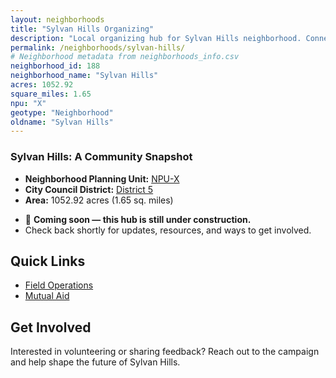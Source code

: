 ```yaml
---
layout: neighborhoods
title: "Sylvan Hills Organizing"
description: "Local organizing hub for Sylvan Hills neighborhood. Connect with field operations, mutual aid, and community organizing efforts."
permalink: /neighborhoods/sylvan-hills/
# Neighborhood metadata from neighborhoods_info.csv
neighborhood_id: 188
neighborhood_name: "Sylvan Hills"
acres: 1052.92
square_miles: 1.65
npu: "X"
geotype: "Neighborhood"
oldname: "Sylvan Hills"
---
```


### **Sylvan Hills: A Community Snapshot**

  * **Neighborhood Planning Unit:** [NPU-X](https://www.atlantaga.gov/government/departments/city-planning/neighborhood-planning-units/neighborhood-and-npu-contacts)
  * **City Council District:** [District 5](https://citycouncil.atlantaga.gov/council-members/antonio-lewis)
  * **Area:** 1052.92 acres (1.65 sq. miles)

- 🚧 **Coming soon — this hub is still under construction.**
- Check back shortly for updates, resources, and ways to get involved.

## Quick Links

- [Field Operations](./field-ops/)
- [Mutual Aid](./mutual-aid/)

## Get Involved

Interested in volunteering or sharing feedback? Reach out to the campaign and help shape the future of Sylvan Hills.
